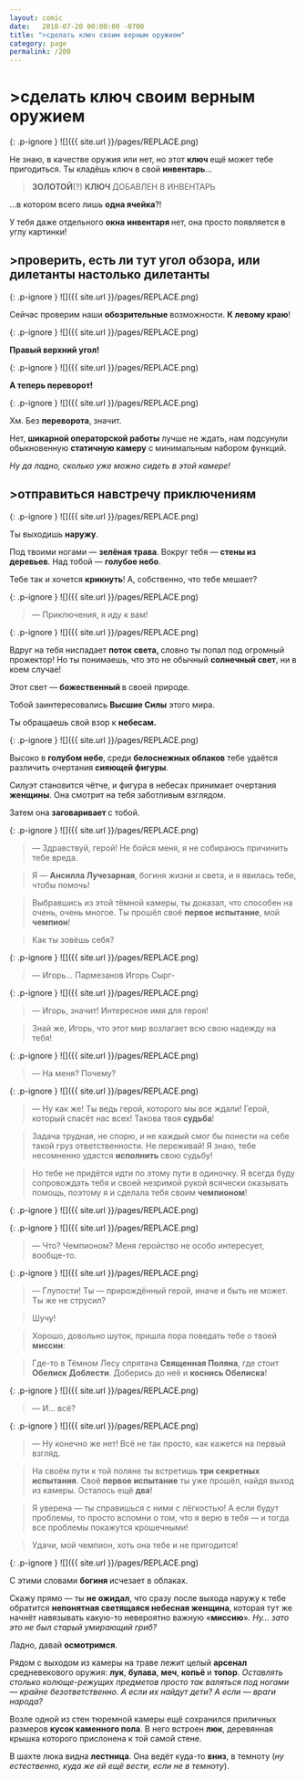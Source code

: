 ```yaml
---
layout: comic
date:   2018-07-20 00:00:00 -0700
title: ">cделать ключ своим верным оружием"
category: page
permalink: /200
---
```

# >cделать ключ своим верным оружием

{: .p-ignore }
![]({{ site.url }}/pages/REPLACE.png)

Не знаю, в качестве оружия или нет, но этот <strong>ключ </strong>ещё может тебе пригодиться. Ты кладёшь ключ в свой <strong>инвентарь</strong>…

<blockquote><strong>ЗОЛОТОЙ</strong>(?) <strong>КЛЮЧ </strong>ДОБАВЛЕН В ИНВЕНТАРЬ</blockquote>

…в котором всего лишь <strong>одна ячейка</strong>?! 

У тебя даже отдельного <strong>окна</strong> <strong>инвентаря </strong>нет, она просто появляется в углу картинки! 

## >проверить, есть ли тут угол обзора, или дилетанты настолько дилетанты

{: .p-ignore }
![]({{ site.url }}/pages/REPLACE.png)

Сейчас проверим наши <strong>обозрительные </strong>возможности. <strong>К левому краю</strong>!

{: .p-ignore }
![]({{ site.url }}/pages/REPLACE.png)

<strong>Правый верхний угол!</strong>

{: .p-ignore }
![]({{ site.url }}/pages/REPLACE.png)

<strong>А теперь переворот!</strong>

{: .p-ignore }
![]({{ site.url }}/pages/REPLACE.png)

Хм. Без <strong>переворота</strong>, значит.

Нет, <strong>шикарной операторской работы</strong> лучше не ждать, нам подсунули обыкновенную <strong>статичную камеру</strong> с минимальным набором функций.

<em>Ну да ладно, сколько уже можно сидеть в этой камере!</em>

## >отправиться навстречу приключениям

{: .p-ignore }
![]({{ site.url }}/pages/REPLACE.png)

Ты выходишь <strong>наружу</strong>.

Под твоими ногами — <strong>зелёная трава</strong>. Вокруг тебя — <strong>стены из деревьев</strong>. Над тобой — <strong>голубое небо</strong>.

Тебе так и хочется <strong>крикнуть</strong>! А, собственно, что тебе мешает?

{: .p-ignore }
![]({{ site.url }}/pages/REPLACE.png)

<blockquote>— Приключения, я иду к вам!</blockquote>

{: .p-ignore }
![]({{ site.url }}/pages/REPLACE.png)

Вдруг на тебя ниспадает <strong>поток света, </strong>словно ты попал под огромный прожектор! Но ты понимаешь, что это не обычный <strong>солнечный свет</strong>, ни в коем случае!

Этот свет — <strong>божественный </strong>в своей природе. 

Тобой заинтересовались <strong>Высшие Силы</strong> этого мира.

Ты обращаешь свой взор к <strong>небесам.</strong>

{: .p-ignore }
![]({{ site.url }}/pages/REPLACE.png)

Высоко в <strong>голубом небе</strong>, среди <strong>белоснежных облаков</strong> тебе удаётся различить очертания <strong>сияющей фигуры</strong>. 

Силуэт становится чётче, и фигура в небесах принимает очертания <strong>женщины</strong>. Она смотрит на тебя заботливым взглядом. 

Затем она <strong>заговаривает </strong>с тобой.

{: .p-ignore }
![]({{ site.url }}/pages/REPLACE.png)

<blockquote>— Здравствуй, герой! Не бойся меня, я не собираюсь причинить тебе вреда.</blockquote>

<blockquote>Я — <strong>Ансилла Лучезарная</strong>, богиня жизни и света, и я явилась тебе, чтобы помочь!</blockquote>

<blockquote>Выбравшись из этой тёмной камеры, ты доказал, что способен на очень, очень многое. Ты прошёл своё <strong>первое испытание</strong>, мой <strong>чемпион</strong>!</blockquote>

<blockquote>Как ты зовёшь себя?</blockquote>

{: .p-ignore }
![]({{ site.url }}/pages/REPLACE.png)

<blockquote>— Игорь… Пармезанов Игорь Сырг-</blockquote>

{: .p-ignore }
![]({{ site.url }}/pages/REPLACE.png)

<blockquote>— Игорь, значит! Интересное имя для героя!</blockquote>

<blockquote>Знай же, Игорь, что этот мир возлагает всю свою надежду на тебя! </blockquote>

{: .p-ignore }
![]({{ site.url }}/pages/REPLACE.png)

<blockquote>— На меня? Почему?</blockquote>

{: .p-ignore }
![]({{ site.url }}/pages/REPLACE.png)

<blockquote>— Ну как же! Ты ведь герой, которого мы все ждали! Герой, который спасёт нас всех! Такова твоя <strong>судьба</strong>!</blockquote>

<blockquote>Задача трудная, не спорю, и не каждый смог бы понести на себе такой груз ответственности. Не переживай! Я знаю, тебе несомненно удастся <strong>исполнить </strong>свою судьбу!</blockquote>

<blockquote>Но тебе не придётся идти по этому пути в одиночку. Я всегда буду сопровождать тебя и своей незримой рукой всячески оказывать помощь, поэтому я и сделала тебя своим <strong>чемпионом</strong>!</blockquote>

{: .p-ignore }
![]({{ site.url }}/pages/REPLACE.png)

{: .p-ignore }
![]({{ site.url }}/pages/REPLACE.png)

<blockquote>— Что? Чемпионом? Меня геройство не особо интересует, вообще-то.</blockquote>

{: .p-ignore }
![]({{ site.url }}/pages/REPLACE.png)

<blockquote>— Глупости! Ты — прирождённый герой, иначе и быть не может. Ты же не струсил? </blockquote>

<blockquote>Шучу! </blockquote>

<blockquote>Хорошо, довольно шуток, пришла пора поведать тебе о твоей <strong>миссии</strong>:</blockquote>

<blockquote>Где-то в Тёмном Лесу спрятана <strong>Священная Поляна</strong>, где стоит <strong>Обелиск Доблести</strong>. Доберись до неё и <strong>коснись Обелиска</strong>!</blockquote>

{: .p-ignore }
![]({{ site.url }}/pages/REPLACE.png)

<blockquote>— И… всё?</blockquote>

{: .p-ignore }
![]({{ site.url }}/pages/REPLACE.png)

<blockquote>— Ну конечно же нет! Всё не так просто, как кажется на первый взгляд.</blockquote>

<blockquote>На своём пути к той поляне ты встретишь <strong>три секретных испытания</strong>. Своё <strong>первое испытание</strong> ты уже прошёл, найдя выход из камеры. Осталось ещё <strong>два</strong>!</blockquote>

<blockquote>Я уверена — ты справишься с ними с лёгкостью! А если будут проблемы, то просто вспомни о том, что я верю в тебя — и тогда все проблемы покажутся крошечными!</blockquote>

<blockquote>Удачи, мой чемпион, хоть она тебе и не пригодится!</blockquote>

{: .p-ignore }
![]({{ site.url }}/pages/REPLACE.png)

С этими словами <strong>богиня </strong>исчезает в облаках.

Скажу прямо — ты <strong>не ожидал</strong>, что сразу после выхода наружу к тебе обратится <strong>непонятная светящаяся небесная женщина</strong>,<strong> </strong>которая тут же начнёт навязывать какую-то невероятно важную «<strong>миссию</strong>»<em>. Ну… зато это не был старый умирающий гриб?</em>

Ладно, давай <strong>осмотримся</strong>.

Рядом с выходом из камеры на траве лежит целый <strong>арсенал </strong>средневекового оружия: <strong>лук</strong>, <strong>булава</strong>, <strong>меч</strong>, <strong>копьё </strong>и <strong>топор</strong>. <em>Оставлять столько колюще-режущих предметов просто так валяться под ногами — крайне безответственно. А если их найдут дети? А если — враги народа?</em>

Возле одной из стен тюремной камеры ещё сохранился приличных размеров <strong>кусок каменного пола</strong>. В него встроен <strong>люк</strong>, деревянная крышка которого прислонена к той самой стене.

В шахте люка видна <strong>лестница</strong>. Она ведёт куда-то <strong>вниз</strong>, в темноту (<em>ну естественно, куда же ей ещё вести, если не в темноту</em>).
